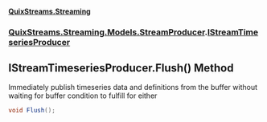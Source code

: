 #### [QuixStreams.Streaming](index.md 'index')
### [QuixStreams.Streaming.Models.StreamProducer](QuixStreams.Streaming.Models.StreamProducer.md 'QuixStreams.Streaming.Models.StreamProducer').[IStreamTimeseriesProducer](IStreamTimeseriesProducer.md 'QuixStreams.Streaming.Models.StreamProducer.IStreamTimeseriesProducer')

## IStreamTimeseriesProducer.Flush() Method

Immediately publish timeseries data and definitions from the buffer without waiting for buffer condition to fulfill for either

```csharp
void Flush();
```